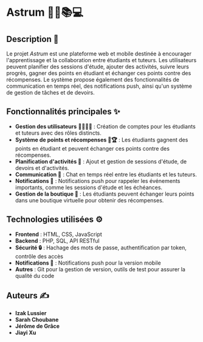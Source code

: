 # Astrum 🧑‍🎓📚💻

## Description 📖
Le projet *Astrum* est une plateforme web et mobile destinée à encourager l'apprentissage et la collaboration entre étudiants et tuteurs. Les utilisateurs peuvent planifier des sessions d'étude, ajouter des activités, suivre leurs progrès, gagner des points en étudiant et échanger ces points contre des récompenses. Le système propose également des fonctionnalités de communication en temps réel, des notifications push, ainsi qu'un système de gestion de tâches et de devoirs.

## Fonctionnalités principales ✨
- **Gestion des utilisateurs** 🧑‍🎓👨‍🏫 : Création de comptes pour les étudiants et tuteurs avec des rôles distincts.
- **Système de points et récompenses 🎯🏆** : Les étudiants gagnent des points en étudiant et peuvent échanger ces points contre des récompenses.
- **Planification d'activités 📅** : Ajout et gestion de sessions d'étude, de devoirs et d'activités.
- **Communication 💬** : Chat en temps réel entre les étudiants et les tuteurs.
- **Notifications 🔔** : Notifications push pour rappeler les événements importants, comme les sessions d'étude et les échéances.
- **Gestion de la boutique 🛒** : Les étudiants peuvent échanger leurs points dans une boutique virtuelle pour obtenir des récompenses.

## Technologies utilisées ⚙️
- **Frontend** : HTML, CSS, JavaScript
- **Backend** : PHP, SQL, API RESTful
- **Sécurité 🔒** : Hachage des mots de passe, authentification par token, contrôle des accès
- **Notifications 📲** : Notifications push pour la version mobile
- **Autres** : Git pour la gestion de version, outils de test pour assurer la qualité du code

## Auteurs ✍️
- **Izak Lussier**
- **Sarah Choubane**
- **Jérôme de Grâce**
- **Jiayi Xu**